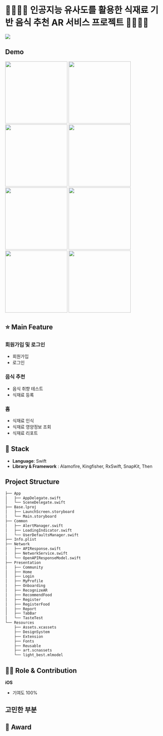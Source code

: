 # 👨‍👩‍👦‍👦 인공지능 유사도를 활용한 식재료 기반 음식 추천 AR 서비스 프로젝트 👨‍👩‍👦‍👦 


![](https://github.com/user-attachments/assets/e5570d54-a0d3-4341-bf8b-7a73eac62981)



## Demo
<p float="left">
    <img src="https://github.com/user-attachments/assets/f5267fef-3e23-4f12-9cef-582a942cec18" width=200 />
    <img src="https://github.com/user-attachments/assets/10d1bfdd-0d52-475a-93ae-f385c6aad9d5" width=200 />
    <img src="https://github.com/user-attachments/assets/8203e914-ab1e-489e-8132-015cd6e71152" width=200 />
    <img src="https://github.com/user-attachments/assets/fd683e92-f599-42ff-beaf-dddfb2356c22" width=200 />
    <img src="https://github.com/user-attachments/assets/2f4a01ab-2fa4-46ec-83c2-694d38cc30a5" width=200 />
    <img src="https://github.com/user-attachments/assets/83c4af7d-b299-46db-9ec5-57bf38b9806c" width=200 />
    <img src="https://github.com/user-attachments/assets/5c1eacf7-0112-422c-861a-b002b3fca944" width=200 />
    <img src="https://github.com/user-attachments/assets/3e9132ee-0e79-41f5-b703-7cf97a3bbc17" width=200 />
</p>

## ⭐ Main Feature
### 회원가입 및 로그인
- 회원가입
- 로그인

### 음식 추천
- 음식 취향 테스트
- 식재료 등록

### 홈
- 식재료 인식
- 식재료 영양정보 조회
- 식재료 리포트

## 🔧 Stack
- **Language**: Swift
- **Library & Framework** : Alamofire, Kingfisher, RxSwift, SnapKit, Then

## Project Structure
```markdown
├── App
│   ├── AppDelegate.swift
│   └── SceneDelegate.swift
├── Base.lproj
│   ├── LaunchScreen.storyboard
│   └── Main.storyboard
├── Common
│   ├── AlertManager.swift
│   ├── LoadingIndicator.swift
│   └── UserDefaultsManager.swift
├── Info.plist
├── Network
│   ├── APIResponse.swift
│   ├── NetworkService.swift
│   └── OpenAPIResponseModel.swift
├── Presentation
│   ├── Community
│   ├── Home
│   ├── Login
│   ├── MyProfile
│   ├── Onboarding
│   ├── RecognizeAR
│   ├── RecommendFood
│   ├── Register
│   ├── RegisterFood
│   ├── Report
│   ├── TabBar
│   └── TasteTest
└── Resources
    ├── Assets.xcassets
    ├── DesignSystem
    ├── Extension
    ├── Fonts
    ├── Reusable
    ├── art.scnassets
    └── light_best.mlmodel
```

## 👨‍💻 Role & Contribution

**iOS**
- 기여도 100%

## 고민한 부분


## 🏅 Award